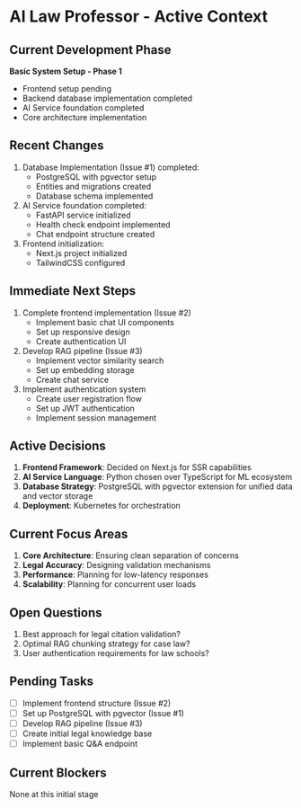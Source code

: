 # AI Law Professor - Active Context

## Current Development Phase
**Basic System Setup - Phase 1**
- Frontend setup pending
- Backend database implementation completed
- AI Service foundation completed
- Core architecture implementation

## Recent Changes
1. Database Implementation (Issue #1) completed:
   - PostgreSQL with pgvector setup
   - Entities and migrations created
   - Database schema implemented
2. AI Service foundation completed:
   - FastAPI service initialized
   - Health check endpoint implemented
   - Chat endpoint structure created
3. Frontend initialization:
   - Next.js project initialized
   - TailwindCSS configured

## Immediate Next Steps
1. Complete frontend implementation (Issue #2)
   - Implement basic chat UI components
   - Set up responsive design
   - Create authentication UI
2. Develop RAG pipeline (Issue #3)
   - Implement vector similarity search
   - Set up embedding storage
   - Create chat service
3. Implement authentication system
   - Create user registration flow
   - Set up JWT authentication
   - Implement session management

## Active Decisions
1. **Frontend Framework**: Decided on Next.js for SSR capabilities
2. **AI Service Language**: Python chosen over TypeScript for ML ecosystem
3. **Database Strategy**: PostgreSQL with pgvector extension for unified data and vector storage
4. **Deployment**: Kubernetes for orchestration

## Current Focus Areas
1. **Core Architecture**: Ensuring clean separation of concerns
2. **Legal Accuracy**: Designing validation mechanisms
3. **Performance**: Planning for low-latency responses
4. **Scalability**: Planning for concurrent user loads

## Open Questions
1. Best approach for legal citation validation?
2. Optimal RAG chunking strategy for case law?
3. User authentication requirements for law schools?

## Pending Tasks
- [ ] Implement frontend structure (Issue #2)
- [ ] Set up PostgreSQL with pgvector (Issue #1)
- [ ] Develop RAG pipeline (Issue #3)
- [ ] Create initial legal knowledge base
- [ ] Implement basic Q&A endpoint

## Current Blockers
None at this initial stage
